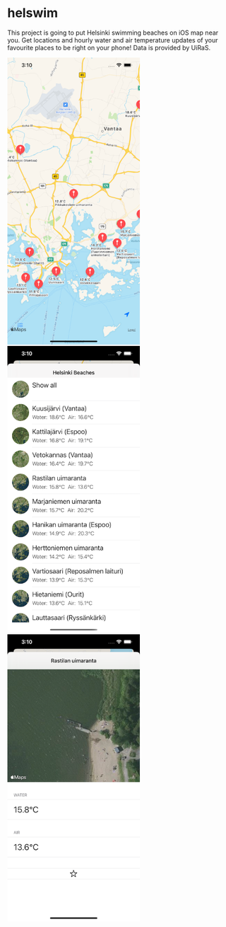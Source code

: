 # helswim
This project is going to put Helsinki swimming beaches on iOS map near you.
Get locations and hourly water and air temperature updates of your favourite places to be right on your phone!
Data is provided by UiRaS.

<p float="middle">
  <img src="https://github.com/qlep/helswim/blob/master/scrns/Simulator%20Screen%20Shot%201.png" width="300" />
  <img src="https://github.com/qlep/helswim/blob/master/scrns/Simulator%20Screen%20Shot%202.png" width="300" /> 
  <img src="https://github.com/qlep/helswim/blob/master/scrns/Simulator%20Screen%20Shot%203.png" width="300" />
</p>
